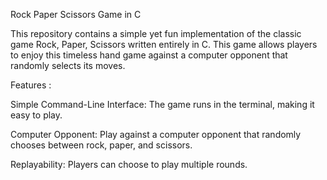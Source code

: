 Rock Paper Scissors Game in C

This repository contains a simple yet fun implementation of the classic game Rock, Paper, Scissors written entirely in C. This game allows players to enjoy this timeless hand game against a computer opponent that randomly selects its moves.

Features :

Simple Command-Line Interface: The game runs in the terminal, making it easy to play.

Computer Opponent: Play against a computer opponent that randomly chooses between rock, paper, and scissors.

Replayability: Players can choose to play multiple rounds.
